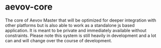 # aevov-core
The core of Aevov Master that will be optimized for deeper integration with other platforms but is also able to work as a standalone js based application. It is meant to be private and immediately available without constraints.  Please note this system is still heavily in development and a lot can and will change over the course of development.
